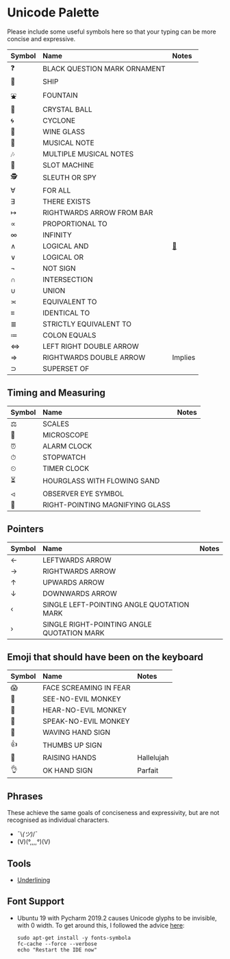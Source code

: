 # Unicode Palette
Please include some useful symbols here so that your typing can be more concise and expressive.

| Symbol  | Name  | Notes |
|:--------|:-----|:-----|
| ❓  | BLACK QUESTION MARK ORNAMENT |  |
| 🚢  | SHIP  |  |
| ⛲  | FOUNTAIN  |  |
| 🔮  | CRYSTAL BALL |  |
| 🌀  | CYCLONE  |  |
| 🍷  | WINE GLASS  |  |
| 🎵  | MUSICAL NOTE |  |
| 🎶 | MULTIPLE MUSICAL NOTES | |
| 🎰  | SLOT MACHINE  |  |
| 🕵 | SLEUTH OR SPY | |
| ∀   | FOR ALL  |  |
| ∃   | THERE EXISTS  |  |
| ↦   | RIGHTWARDS ARROW FROM BAR  |  |
| ∝   | PROPORTIONAL TO  |  |
| ∞   | INFINITY  |  |
| ∧   | LOGICAL AND  | [🔗](https://en.wikipedia.org/wiki/List_of_logic_symbols) |
| ∨   | LOGICAL OR  |  |
| ¬   | NOT SIGN   |  |
| ∩   | INTERSECTION  |  |
| ∪   | UNION  |  |
| ≍   | EQUIVALENT TO  |  |
| ≡   | IDENTICAL TO |  |
| ≣   | STRICTLY EQUIVALENT TO |  |
| ≔   | COLON EQUALS  |  |
| ⇔   | LEFT RIGHT DOUBLE ARROW  |  |
| ⇒   | RIGHTWARDS DOUBLE ARROW  | Implies |
| ⊃   | SUPERSET OF  |  |

## Timing and Measuring
| Symbol  | Name  | Notes |
|:--------|:-----|:-----|
| ⚖   | SCALES  | |
| 🔬  | MICROSCOPE  |  |
| ⏰  | ALARM CLOCK |  |
| ⏱  | STOPWATCH  |  |
| ⏲  | TIMER CLOCK  |  |
| ⏳  | HOURGLASS WITH FLOWING SAND  |  |
| ⏿  | OBSERVER EYE SYMBOL |  |
| 🔎 | RIGHT-POINTING MAGNIFYING GLASS |  |

## Pointers
| Symbol  | Name  | Notes  |
|:-----|:----|:----|
| ← | LEFTWARDS ARROW | |
| → | RIGHTWARDS ARROW | |
| ↑ | UPWARDS ARROW | |
| ↓ | DOWNWARDS ARROW | |
| ‹ | SINGLE LEFT-POINTING ANGLE QUOTATION MARK | |
| › | SINGLE RIGHT-POINTING ANGLE QUOTATION MARK | |

## Emoji that should have been on the keyboard
| Symbol  | Name  | Notes |
|:--------|:-----|:-----|
| 😱 | FACE SCREAMING IN FEAR | |
| 🙈 | SEE-NO-EVIL MONKEY | |
| 🙉 | HEAR-NO-EVIL MONKEY | |
| 🙊 | SPEAK-NO-EVIL MONKEY | |
| 👋 | WAVING HAND SIGN | |
| 👍 | THUMBS UP SIGN | |
| 🙌 | RAISING HANDS | Hallelujah |
| 👌 | OK HAND SIGN | Parfait |


## Phrases
These achieve the same goals of conciseness and expressivity, but are not recognised as individual characters.

* ¯\\_(ツ)_/¯
* (V)(°,,,,°)(V)

## Tools
* [Underlining](http://thejh.net/misc/unicode-underline)

## Font Support
* Ubuntu 19 with Pycharm 2019.2 causes Unicode glyphs to be invisible, with 0 width. To get around this, I followed the advice [here](https://youtrack.jetbrains.com/issue/IDEA-192107):
	```shell script
	sudo apt-get install -y fonts-symbola
	fc-cache --force --verbose
	echo "Restart the IDE now"
	```
